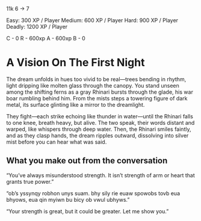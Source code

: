 11k 6 -> 7

Easy: 300 XP / Player
Medium: 600 XP / Player
Hard: 900 XP / Player
Deadly: 1200 XP / Player

C - 0
R - 600xp
A - 600xp
B - 0

# A Vision On The First Night

The dream unfolds in hues too vivid to be real—trees bending in rhythm, light dripping like molten glass through the canopy. You stand unseen among the shifting ferns as a gray Rhinari bursts through the glade, his war boar rumbling behind him. From the mists steps a towering figure of dark metal, its surface glinting like a mirror to the dreamlight.

They fight—each strike echoing like thunder in water—until the Rhinari falls to one knee, breath heavy, but alive. The two speak, their words distant and warped, like whispers through deep water. Then, the Rhinari smiles faintly, and as they clasp hands, the dream ripples outward, dissolving into silver mist before you can hear what was said.

## What you make out from the conversation

“You’ve always misunderstood strength. It isn’t strength of arm or heart that grants true power.”

“ob’s yssynqy robhon unys suam. bhy sily rie euaw spowobs tovb eua bhyows, eua qin myiwn bu bicy ob vwul ubhyws.”

“Your strength is great, but it could be greater. Let me show you.”
